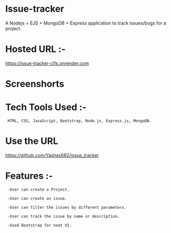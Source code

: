 # Issue-tracker 
   
   A Nodejs + EJS + MongoDB + Express application to track issues/bugs for a project.
   
# Hosted URL :- 
 
   https://issue-tracker-cl1s.onrender.com
   
# Screenshorts
  

# Tech Tools Used :- 
    
     HTML, CSS, JavaScript, Bootstrap, Node.js, Express.js, MongoDB.
     

     
# Use the URL 

    
   https://github.com/Yashas682/issue_tracker
   
# Features :- 

     
     -User can create a Project.

     -User can create an issue.

     -User can filter the issues by different parameters.

     -User can track the issue by name or description.

     -Used Bootstrap for neat UI.
